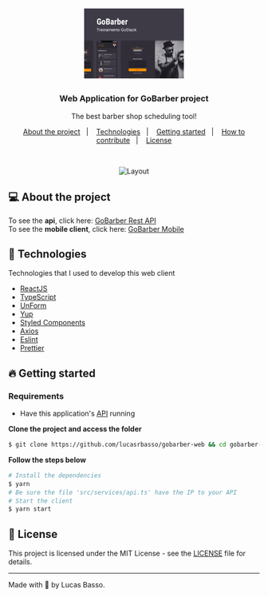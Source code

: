 <h1 align="center">
  <img alt="GoBarber" src="/github/goBarber.png" width="200px">
</h1>

<h3 align="center">
  Web Application for GoBarber project
</h3>

<p align="center">The best barber shop scheduling tool!</p>

<p align="center">
  <a href="#%EF%B8%8F-about-the-project">About the project</a>&nbsp;&nbsp;&nbsp;|&nbsp;&nbsp;&nbsp;
  <a href="#-technologies">Technologies</a>&nbsp;&nbsp;&nbsp;|&nbsp;&nbsp;&nbsp;
  <a href="#-getting-started">Getting started</a>&nbsp;&nbsp;&nbsp;|&nbsp;&nbsp;&nbsp;
  <a href="#-how-to-contribute">How to contribute</a>&nbsp;&nbsp;&nbsp;|&nbsp;&nbsp;&nbsp;
  <a href="#-license">License</a>
</p>

</br>

<p align="center">
  <img alt="Layout" src="/github/goBarber.gif">
</p>

## 💻 About the project

To see the **api**, click here: [GoBarber Rest API](https://github.com/lucasrbasso/goBarber-backend)</br>
To see the **mobile client**, click here: [GoBarber Mobile](https://github.com/lucasrbasso/appgobarber)

## 🚀 Technologies

Technologies that I used to develop this web client

- [ReactJS](https://reactjs.org/)
- [TypeScript](https://www.typescriptlang.org/)
- [UnForm](https://unform.dev/)
- [Yup](https://github.com/jquense/yup)
- [Styled Components](https://styled-components.com/)
- [Axios](https://github.com/axios/axios)
- [Eslint](https://eslint.org/)
- [Prettier](https://prettier.io/)

## 🔥 Getting started

### Requirements

- Have this application's [API](https://github.com/lucasrbasso/goBarber-backend) running

**Clone the project and access the folder**

```bash
$ git clone https://github.com/lucasrbasso/gobarber-web && cd gobarber-web
```

**Follow the steps below**

```bash
# Install the dependencies
$ yarn
# Be sure the file 'src/services/api.ts' have the IP to your API
# Start the client
$ yarn start
```

## 📝 License

This project is licensed under the MIT License - see the [LICENSE](LICENSE) file for details.

---

Made with 💜 by Lucas Basso.
